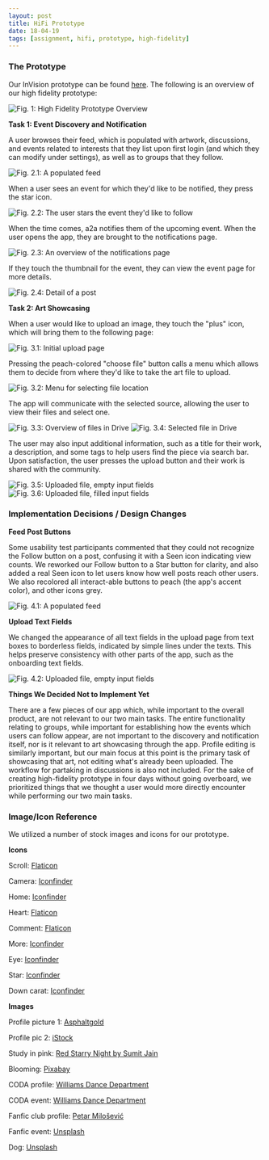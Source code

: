 ```yaml
---
layout: post
title: HiFi Prototype
date: 18-04-19
tags: [assignment, hifi, prototype, high-fidelity]
---
```


### The Prototype

Our InVision prototype can be found [here](http://invis.io/NGGTUYQV3FW). The following is an overview of our high fidelity prototype:

![Fig. 1: High Fidelity Prototype Overview](/img/Overview.png)

**Task 1: Event Discovery and Notification**

A user browses their feed, which is populated with artwork, discussions, and events related to interests that they list upon first login (and which they can modify under settings), as well as to groups that they follow.

![Fig. 2.1: A populated feed](/img/Feed-Main.png)

When a user sees an event for which they'd like to be notified, they press the star icon.

![Fig. 2.2: The user stars the event they'd like to follow](/img/Feed-Starred.png)

When the time comes, a2a notifies them of the upcoming event. When the user opens the app, they are brought to the notifications page.

![Fig. 2.3: An overview of the notifications page](/img/notifications.png)

If they touch the thumbnail for the event, they can view the event page for more details.

![Fig. 2.4: Detail of a post](/img/Feed-Post.png)

**Task 2: Art Showcasing**

When a user would like to upload an image, they touch the "plus" icon, which will bring them to the following page:

![Fig. 3.1: Initial upload page](/img/Upload1.png)

Pressing the peach-colored "choose file" button calls a menu which allows them to decide from where they'd like to take the art file to upload.

![Fig. 3.2: Menu for selecting file location](/img/Upload2.png)

The app will communicate with the selected source, allowing the user to view their files and select one.

![Fig. 3.3: Overview of files in Drive](/img/Upload3.png) ![Fig. 3.4: Selected file in Drive](/img/Upload4.png)

The user may also input additional information, such as a title for their work, a description, and some tags to help users find the piece via search bar. Upon satisfaction, the user presses the upload button and their work is shared with the community.

![Fig. 3.5: Uploaded file, empty input fields](/img/Upload5.png) ![Fig. 3.6: Uploaded file, filled input fields](/img/Upload6.png)

### Implementation Decisions / Design Changes

**Feed Post Buttons**

Some usability test participants commented that they could not recognize the Follow button on a post, confusing it with a Seen icon indicating view counts. We reworked our Follow button to a Star button for clarity, and also added a real Seen icon to let users know how well posts reach other users. We also recolored all interact-able buttons to peach (the app's accent color), and other icons grey.

![Fig. 4.1: A populated feed](/img/Feed-Main.png)

**Upload Text Fields**

We changed the appearance of all text fields in the upload page from text boxes to borderless fields, indicated by simple lines under the texts. This helps preserve consistency with other parts of the app, such as the onboarding text fields.

![Fig. 4.2: Uploaded file, empty input fields](/img/Upload5.png)

**Things We Decided Not to Implement Yet**

There are a few pieces of our app which, while important to the overall product, are not relevant to our two main tasks. The entire functionality relating to groups, while important for establishing how the events which users can follow appear, are not important to the discovery and notification itself, nor is it relevant to art showcasing through the app. Profile editing is similarly important, but our main focus at this point is the primary task of showcasing that art, not editing what's already been uploaded. The workflow for partaking in discussions is also not included. For the sake of creating high-fidelity prototype in four days without going overboard, we prioritized things that we thought a user would more directly encounter while performing our two main tasks.

### Image/Icon Reference

We utilized a number of stock images and icons for our prototype.

**Icons**

Scroll: [Flaticon](https://www.flaticon.com/free-icon/papyrus_822081#term=scroll&page=1&position=7)

Camera: [Iconfinder](https://www.iconfinder.com/icons/211634/camera_icon#size=256)

Home: [Iconfinder](https://www.iconfinder.com/icons/216242/home_icon#size=256)

Heart: [Flaticon](https://www.flaticon.com/free-icon/like_148836#term=heart&page=1&position=1)

Comment: [Flaticon](https://www.iconfinder.com/icons/216474/comment_icon#size=256)

More: [Iconfinder](https://www.iconfinder.com/icons/1303881/dots_more_options_waiting_icon#size=256)

Eye: [Iconfinder](https://www.iconfinder.com/icons/2303106/eye_opened_public_visible_watch_icon#size=256)

Star: [Iconfinder](https://www.iconfinder.com/icons/384882/decoration_holiday_star_icon#size=256)

Down carat: [Iconfinder](https://www.flaticon.com/free-icon/arrow-down-sign-to-navigate_32195#term=down%20arrow&page=1&position=9)

**Images**

Profile picture 1: [Asphaltgold](https://asphaltgold.de/media/catalog/product/cache/1/image/930x669/0f396e8a55728e79b48334e699243c07/s/t/st_ssy_stock_cap_light_blue_1.jpg)

Profile pic 2: [iStock](https://www.istockphoto.com/photo/asian-women-profile-gm139662784-1051955?esource=SEO_GIS_CDN_Redirect)

Study in pink: [Red Starry Night by Sumit Jain](https://images.fineartamerica.com/images-medium-large-5/red-starry-night-sumit-jain.jpg)

Blooming: [Pixabay](https://pixabay.com/en/grow-blossom-time-lapse-sequence-73354/)

CODA profile: [Williams Dance Department](https://www.williams.edu/feature-stories/feature-stories-archive/coda/)

CODA event: [Williams Dance Department](https://dance.williams.edu/)

Fanfic club profile: [Petar Milošević](https://en.wikipedia.org/wiki/Writing#/media/File:Fountain_pen_writing_(literacy).jpg)

Fanfic event: [Unsplash](https://unsplash.com/photos/RdmLSJR-tq8)

Dog: [Unsplash](https://unsplash.com/photos/w_O_tPgxvok)
